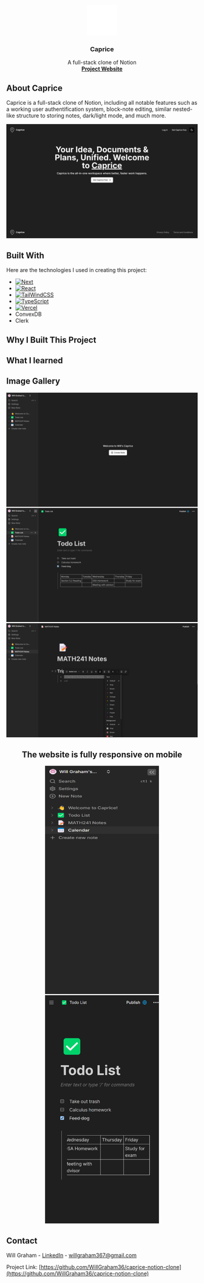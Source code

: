 <div align="center">
    <img src="public/logo-dark.png" alt="Logo" width="80" height="80">
    <h3 align="center">Caprice</h3>

  <p align="center">
    A full-stack clone of Notion
    <br />
    <a href="https://caprice-note-taking-app.vercel.app/preview/j57adsq9adw5br39mtnswsmy0x6xxrkv"><strong>Project Website</strong></a>
  </p>
</div>

## About Caprice

Caprice is a full-stack clone of Notion, including all notable features such as a working user authentification system, block-note editing, similar nested-like structure to storing notes, dark/light mode, and much more. 

[![Caprice Main Screenshot][main-screenshot]](https://caprice-note-taking-app.vercel.app/preview/j57adsq9adw5br39mtnswsmy0x6xxrkv)




## Built With

Here are the technologies I used in creating this project:

* [![Next][Next.js]][Next-url]
* [![React][React.js]][React-url]
* [![TailWindCSS][TailWind]][TailWind-url]
* [![TypeScript][TypeScript]][TypeScript-url]
* [![Vercel][Vercel]][Vercel-url]
* ConvexDB
* Clerk

## Why I Built This Project

## What I learned 

## Image Gallery

<div align="center">
    <img src="public/default-page.png" alt="default page">
    <img src="public/todo-list.png" alt="todo list">
    <img src="public/colors.png" alt="todo list showing off color selector">
    <h2>The website is fully responsive on mobile </h2>
    <img src="public/mobile-sidebar.png" alt="mobile sidebar view" width=300 height=600>
    <img src="public/mobile-todo-list.png" alt="mobile todo list view" width=300 height=600>
</div>


<!-- CONTACT -->
## Contact

Will Graham - [LinkedIn](https://www.linkedin.com/in/will-graham-4623022a8/) - willgraham367@gmail.com

Project Link: [https://github.com/WillGraham36/caprice-notion-clone](https://github.com/WillGraham36/caprice-notion-clone)



[Next.js]: https://img.shields.io/badge/next.js-000000?style=for-the-badge&logo=nextdotjs&logoColor=white
[Next-url]: https://nextjs.org/
[React.js]: https://img.shields.io/badge/React-20232A?style=for-the-badge&logo=react&logoColor=61DAFB
[React-url]: https://reactjs.org/
[TailWind]: https://img.shields.io/badge/Tailwind_CSS-38B2AC?style=for-the-badge&logo=tailwind-css&logoColor=white
[TailWind-url]: https://tailwindcss.com/
[TypeScript]: https://img.shields.io/badge/TypeScript-007ACC?style=for-the-badge&logo=typescript&logoColor=white
[TypeScript-url]: https://www.typescriptlang.org/
[Vercel]: https://img.shields.io/badge/Vercel-000000?style=for-the-badge&logo=vercel&logoColor=white
[Vercel-url]: https://vercel.com/
[main-screenshot]: /public/caprice-main-screenshot.png
